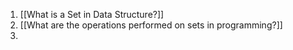 1. [[What is a Set in Data Structure?]]
2. [[What are the operations performed on sets in programming?]]
3. 